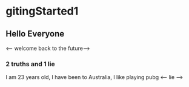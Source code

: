 # gitingStarted1

## Hello Everyone
<-- welcome back to the future-->

### 2 truths and 1 lie
I am 23 years old, 
I have been to Australia, 
I like playing pubg
<-- lie -->




